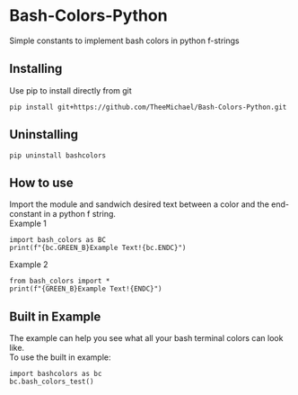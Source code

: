 # Bash-Colors-Python
Simple constants to implement bash colors in python f-strings

## Installing

Use pip to install directly from git
```
pip install git+https://github.com/TheeMichael/Bash-Colors-Python.git
```

## Uninstalling

```
pip uninstall bashcolors
```

## How to use
Import the module and sandwich desired text between a color and the end-constant in a python f string.
\
Example 1
```
import bash_colors as BC
print(f"{bc.GREEN_B}Example Text!{bc.ENDC}")
```
Example 2
```
from bash_colors import *
print(f"{GREEN_B}Example Text!{ENDC}")
```
## Built in Example
The example can help you see what all your bash terminal colors can look like.
\
To use the built in example:
```
import bashcolors as bc
bc.bash_colors_test()
```